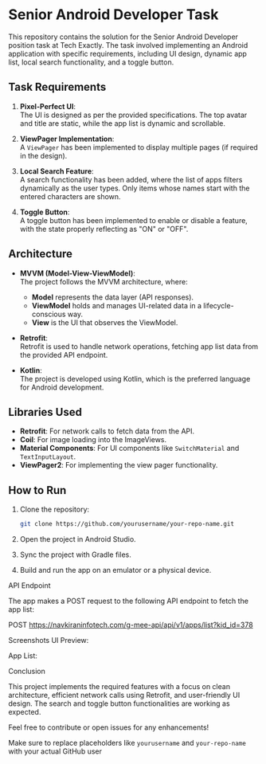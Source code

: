 # Senior Android Developer Task

This repository contains the solution for the Senior Android Developer position task at Tech Exactly. The task involved implementing an Android application with specific requirements, including UI design, dynamic app list, local search functionality, and a toggle button.

## Task Requirements

1. **Pixel-Perfect UI**:  
   The UI is designed as per the provided specifications. The top avatar and title are static, while the app list is dynamic and scrollable.

2. **ViewPager Implementation**:  
   A `ViewPager` has been implemented to display multiple pages (if required in the design).

3. **Local Search Feature**:  
   A search functionality has been added, where the list of apps filters dynamically as the user types. Only items whose names start with the entered characters are shown.

4. **Toggle Button**:  
   A toggle button has been implemented to enable or disable a feature, with the state properly reflecting as "ON" or "OFF".

## Architecture

- **MVVM (Model-View-ViewModel)**:  
   The project follows the MVVM architecture, where:
   - **Model** represents the data layer (API responses).
   - **ViewModel** holds and manages UI-related data in a lifecycle-conscious way.
   - **View** is the UI that observes the ViewModel.

- **Retrofit**:  
   Retrofit is used to handle network operations, fetching app list data from the provided API endpoint.

- **Kotlin**:  
   The project is developed using Kotlin, which is the preferred language for Android development.

## Libraries Used

- **Retrofit**: For network calls to fetch data from the API.
- **Coil**: For image loading into the ImageViews.
- **Material Components**: For UI components like `SwitchMaterial` and `TextInputLayout`.
- **ViewPager2**: For implementing the view pager functionality.

## How to Run

1. Clone the repository:
   ```bash
   git clone https://github.com/yourusername/your-repo-name.git
   
2. Open the project in Android Studio.

3. Sync the project with Gradle files.

4. Build and run the app on an emulator or a physical device.

API Endpoint

The app makes a POST request to the following API endpoint to fetch the app list:

POST https://navkiraninfotech.com/g-mee-api/api/v1/apps/list?kid_id=378

Screenshots
UI Preview:

App List:

Conclusion

This project implements the required features with a focus on clean architecture, efficient network calls using Retrofit, and user-friendly UI design. The search and toggle button functionalities are working as expected.

Feel free to contribute or open issues for any enhancements!


Make sure to replace placeholders like `yourusername` and `your-repo-name` with your actual GitHub user
